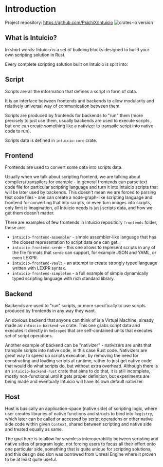 # Introduction

Project repository: https://github.com/PsichiX/Intuicio ![crates-io version](https://raster.shields.io/crates/v/intuicio-core.png)

## What is Intuicio?

In short words: Intuicio is a set of building blocks designed to build your own scripting solution in Rust.

Every complete scripting solution built on Intuicio is split into:

## Script

Scripts are all the information that defines a script in form of data.

It is an interface between frontends and backends to allow modularity and relatively universal way of communication between them.

Scripts are produced by frontends for backends to "run" them (more precisely to just use them, usually backends are used to execute scripts, but one can create something like a nativizer to transpile script into native code to run).

Scripts data is defined in `intuicio-core` crate.

## Frontend

Frontends are used to convert some data into scripts data.

Usually when we talk about scripting frontend, we are talking about compilers/transpilers for example - in general frontends can parse text code file for particular scripting language and turn it into Intuicio scripts that will be later used by backends. This doesn't mean we are forced to parsing text code files - one can create a node-graph-like scripting language and frontend for converting that into scripts, or even turn images into scripts, only limit is imagination, all Intuicio needs is just scripts data, and how we get them doesn't matter.

There are examples of few frontends in Intuicio repositiory `frontends` folder, these are:
- `intuicio-frontend-assembler` - simple assembler-like language that has the closest representation to script data one can get.
- `intuicio-frontend-serde` - this one allows to represent scripts in any of the file formats that `serde` can support, for example JSON and YAML, or even LEXPR.
- `intuicio-frontend-vault` - an attempt to create strongly typed language written with LEXPR syntax.
- `intuicio-frontend-simpleton` - a full example of simple dynamically typed scripting language with rich standard library.

## Backend

Backends are used to "run" scripts, or more specifically to use scripts produced by frontends in any way they want.

An obvious backend that anyone can think of is a Virtual Machine, already made as `intuicio-backend-vm` crate. This one grabs script data and executes it directly in `VmScope`s that are self-contained units that executes set of script operations.

Another example of backend can be "nativizer" - nativizers are units that transpile scripts into native code, in this case Rust code. Nativizers are great way to speed up scripts execution, by removing the need for constructing and loading scripts at runtime, rather to just get native code that would do what scripts do, but without extra overhead. Although there is an `intuicio-backend-rust` crate that aims to do that, it is still incomplete, mostly non-functional until it gets proper definition, but experiments are being made and eventually Intuicio will have its own default nativizer.

## Host

Host is basically an application-space (native side) of scripting logic, where user creates libraries of native functions and structs to bind into `Registry`, which later can be called or accessed by script operations or other native side code within given `Context`, shared between scripting and native side and treated equally as same.

The goal here is to allow for seamless interoperability between scripting and native sides of program logic, not forcing users to focus all their effort onto one particular side, something that is quite unique for scripting solutions, and this design decision was borrowed from Unreal Engine where it proven to be at least quite useful.